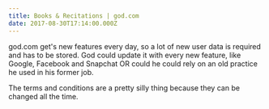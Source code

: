 ```yaml
---
title: Books & Recitations | god.com
date: 2017-08-30T17:14:00.000Z
---
```


god.com get's new features every day, so a lot of new user data is required and has to be stored. God could update it with every new feature, like Google, Facebook and Snapchat OR could he could rely on an old practice he used in his former job.

<section class="hidden" aria-description="Hidden text" tabindex="0">
The terms and conditions are a pretty silly thing because they can be changed all the time.
</section>